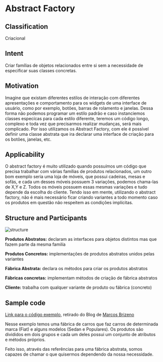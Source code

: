 # Abstract Factory 

## Classification
Criacional 

## Intent
Criar famílias de objetos relacionados entre si sem a necessidade de especificar suas classes concretas.

## Motivation

Imagine que existam diferentes estilos de interação com diferentes apresentações e comportamento para os widgets de uma interface de usuário, como por exemplo, botões, barras de rolamento e janelas. Dessa forma não podemos programar um estilo padrão e caso instanciemos classes especícas para cada estilo diferente, teremos um código longo, complexo e toda vez que precisarmos realizar mudanças, será mais complicado. Por isso utilizamos os Abstract Factory, com ele é possível definir uma classe abstrata que ira declarar uma interface de criação para os botões, janelas, etc.

## Applicability

O abstract factory é muito utilizado quando possuímos um código que precisa trabalhar com várias famílias de produtos relacionados, um outro bom exemplo seria uma loja de móveis, que possui cadeiras, mesas e sofás, e cada um desses móveis possuem 3 variações, podemos chama-las de X,Y e Z. Todos os móveis possuem essas mesmas variações e tudo depende da escolha do cliente. Tendo isso em mente, utilizando o abstract factory, não é mais necessário ficar criando variantes a todo momento caso os produtos em questão não respeitem as condições implícitas.

## Structure and Participants

![structure](https://user-images.githubusercontent.com/71103252/100380050-d52db400-2ff4-11eb-9e6f-38f27562e975.png)

**Produtos Abstratos:** declaram as interfaces para objetos distintos mas que fazem parte da mesma familía

**Produtos Concretos:** implementações de produtos abstratos unidos pelas variantes

**Fábrica Abstrata:** declara os métodos para criar os produtos abstratos

**Fábricas concretas:** implementam métodos de criação de fábrica abstratos

**Cliente:** trabalha com qualquer variante de produto ou fábrica (concreto)

## Sample code 

[Link para o código exemplo](https://github.com/danieldorta/padrao-de-projeto/tree/master/Abstract%20Factory/exemplo), retirado do Blog de [Marcos Brizeno](https://brizeno.wordpress.com/category/padroes-de-projeto/abstract-factory/)

Nesse exemplo temos uma fábrica de carros que faz carros de determinada marca (Fiat) e alguns modelos (Sedan e Populares). Os produtos são divididos em dois grupos e cada um deles possui um conjunto de atributos e métodos próprios.

Feito isso, através das referências para uma fábrica abstrata, somos capazes de chamar o que quisermos dependendo da nossa necessidade.
